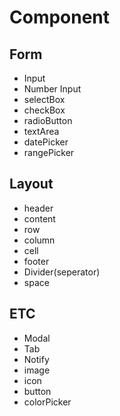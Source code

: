 # Component

## Form

* Input
* Number Input
* selectBox
* checkBox
* radioButton
* textArea
* datePicker
* rangePicker

## Layout

* header
* content
* row
* column
* cell
* footer
* Divider(seperator)
* space



## ETC

* Modal
* Tab
* Notify
* image
* icon
* button
* colorPicker